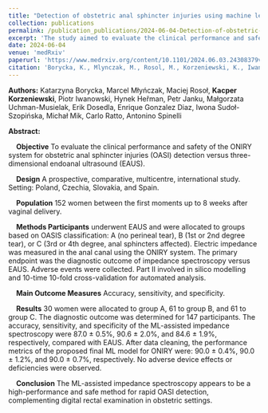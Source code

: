 ```yaml
---
title: "Detection of obstetric anal sphincter injuries using machine learning-assisted impedance spectroscopy: a prospective, comparative, multicentre clinical study"
collection: publications
permalink: /publication_publications/2024-06-04-Detection-of-obstetric-anal-sphincter-injuries
excerpt: 'The study aimed to evaluate the clinical performance and safety of the ONIRY system for obstetric anal sphincter injuries (OASI) detection versus three-dimensional endoanal ultrasound (EAUS).'
date: 2024-06-04
venue: 'medRxiv'
paperurl: 'https://www.medrxiv.org/content/10.1101/2024.06.03.24308379v1.full.pdf'
citation: 'Borycka, K., Mlynczak, M., Rosol, M., Korzeniewski, K., Iwanowski, P., Herman, H., ... & Spinelli, A. (2024). Detection of obstetric anal sphincter injuries using machine learning-assisted impedance spectroscopy: a prospective, comparative, multicenter clinical study. medRxiv, 2024-06. https://doi.org/10.1101/2024.06.03.24308379'
---
```

**Authors:**
Katarzyna Borycka, Marcel Młyńczak, Maciej Rosoł, **Kacper Korzeniewski**, Piotr Iwanowski, Hynek Heřman, Petr Janku, Małgorzata Uchman-Musielak, Erik Dosedla, Enrique Gonzalez Diaz, Iwona Sudoł-Szopińska, Michał Mik, Carlo Ratto, Antonino Spinelli

**Abstract:**

&nbsp;&nbsp;&nbsp;&nbsp;**Objective** To evaluate the clinical performance and safety of the ONIRY system for obstetric anal sphincter injuries (OASI) detection versus three-dimensional endoanal ultrasound (EAUS).

&nbsp;&nbsp;&nbsp;&nbsp;**Design** A prospective, comparative, multicentre, international study. Setting: Poland, Czechia, Slovakia, and Spain.

&nbsp;&nbsp;&nbsp;&nbsp;**Population** 152 women between the first moments up to 8 weeks after vaginal delivery.

&nbsp;&nbsp;&nbsp;&nbsp;**Methods Participants** underwent EAUS and were allocated to groups based on OASIS classification: A (no perineal tear), B (1st or 2nd degree tear), or C (3rd or 4th degree, anal sphincters affected). Electric impedance was measured in the anal canal using the ONIRY system. The primary endpoint was the diagnostic outcome of impedance spectroscopy versus EAUS. Adverse events were collected. Part II involved in silico modelling and 10-time 10-fold cross-validation for automated analysis.

&nbsp;&nbsp;&nbsp;&nbsp;**Main Outcome Measures** Accuracy, sensitivity, and specificity.

&nbsp;&nbsp;&nbsp;&nbsp;**Results** 30 women were allocated to group A, 61 to group B, and 61 to group C. The diagnostic outcome was determined for 147 participants. The accuracy, sensitivity, and specificity of the ML-assisted impedance spectroscopy were 87.0 ± 0.5%, 90.6 ± 2.0%, and 84.6 ± 1.9%, respectively, compared with EAUS. After data cleaning, the performance metrics of the proposed final ML model for ONIRY were: 90.0 ± 0.4%, 90.0 ± 1.2%, and 90.0 ± 0.7%, respectively. No adverse device effects or deficiencies were observed.

&nbsp;&nbsp;&nbsp;&nbsp;**Conclusion** The ML-assisted impedance spectroscopy appears to be a high-performance and safe method for rapid OASI detection, complementing digital rectal examination in obstetric settings.